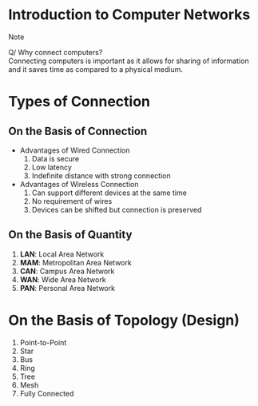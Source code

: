# Introduction to Computer Networks

> [!NOTE]
> Q/ Why connect computers?  
> Connecting computers is important as it allows for sharing of information and it saves time as compared to a physical medium.

# Types of Connection 
## On the Basis of Connection 
- Advantages of Wired Connection
    1. Data is secure
    2. Low latency 
    3. Indefinite distance with strong connection 
- Advantages of Wireless Connection 
    1. Can support different devices at the same time 
    2. No requirement of wires 
    3. Devices can be shifted but connection is preserved

## On the Basis of Quantity 
1. **LAN**: Local Area Network 
2. **MAM**: Metropolitan Area Network 
3. **CAN**: Campus Area Network
4. **WAN**: Wide Area Network 
5. **PAN**: Personal Area Network 

# On the Basis of Topology (Design)
1. Point-to-Point 
2. Star
3. Bus 
4. Ring 
5. Tree 
6. Mesh 
7. Fully Connected 